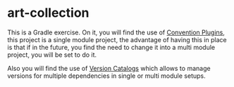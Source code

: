 # art-collection
This is a Gradle exercise. On it, you will find the use of [Convention Plugins](https://docs.gradle.org/current/samples/sample_convention_plugins.html),
this project is a single module project, the advantage of having this in place
is that if in the future, you find the need to change it into a multi module
project, you will be set to do it.

Also you will find the use of [Version Catalogs](https://docs.gradle.org/current/userguide/platforms.html)
which allows to manage versions for multiple dependencies in single or multi module
setups.